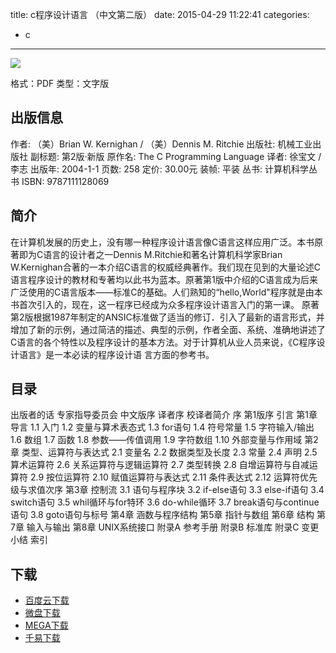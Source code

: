 title: c程序设计语言 （中文第二版）
date: 2015-04-29 11:22:41
categories:
  - c
---

![](http://img3.douban.com/lpic/s1106934.jpg)

格式：PDF
类型：文字版

<!--more-->

## 出版信息 ##

作者: （美）Brian W. Kernighan / （美）Dennis M. Ritchie 
出版社: 机械工业出版社
副标题: 第2版·新版
原作名: The C Programming Language
译者: 徐宝文 / 李志 
出版年: 2004-1-1
页数: 258
定价: 30.00元
装帧: 平装
丛书: 计算机科学丛书
ISBN: 9787111128069

## 简介 ##

在计算机发展的历史上，没有哪一种程序设计语言像C语言这样应用广泛。本书原著即为C语言的设计者之一Dennis M.Ritchie和著名计算机科学家Brian W.Kernighan合著的一本介绍C语言的权威经典著作。我们现在见到的大量论述C语言程序设计的教材和专著均以此书为蓝本。原著第1版中介绍的C语言成为后来广泛使用的C语言版本——标准C的基础。人们熟知的“hello,World"程序就是由本书首次引入的，现在，这一程序已经成为众多程序设计语言入门的第一课。
原著第2版根据1987年制定的ANSIC标准做了适当的修订．引入了最新的语言形式，并增加了新的示例，通过简洁的描述、典型的示例，作者全面、系统、准确地讲述了C语言的各个特性以及程序设计的基本方法。对于计算机从业人员来说，《C程序设计语言》是一本必读的程序设计语 言方面的参考书。

## 目录 ##

出版者的话
专家指导委员会
中文版序
译者序
校译者简介
序
第1版序
引言
第1章 导言
1.1 入门
1.2 变量与算术表态式
1.3 for语句
1.4 符号常量
1.5 字符输入/输出
1.6 数组
1.7 函数
1.8 参数——传值调用
1.9 字符数组
1.10 外部变量与作用域
第2章 类型、运算符与表达式
2.1 变量名
2.2 数据类型及长度
2.3 常量
2.4 声明
2.5 算术运算符
2.6 关系运算符与逻辑运算符
2.7 类型转换
2.8 自增运算符与自减运算符
2.9 按位运算符
2.10 赋值运算符与表达式
2.11 条件表达式
2.12 运算符优先级与求值次序
第3章 控制流
3.1 语句与程序块
3.2 if-else语句
3.3 else-if语句
3.4 switch语句
3.5 whil循环与for特环
3.6 do-while循环
3.7 break语句与continue语句
3.8 goto语句与标号
第4章 涵数与程序结构
第5章 指针与数组
第6章 结构
第7章 输入与输出
第8章 UNIX系统接口
附录A 参考手册
附录B 标准库
附录C 变更小结
索引

## 下载 ##

* [百度云下载](http://pan.baidu.com/s/1c0H8BRU)
* [微盘下载](http://vdisk.weibo.com/s/aADaW4YROTAKi)
* [MEGA下载](https://mega.co.nz/#!rEc12LIA!GhWXiZyskZgnOGOVJKqeiaQlZr0vxLO9_pmNtgKZJGM)
* [千易下载](http://1000eb.com/1gg1z)
